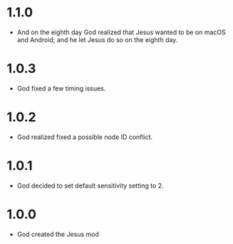 # 1.1.0
- And on the eighth day God realized that Jesus wanted to be on macOS and Android; and he let Jesus do so on the eighth day.
# 1.0.3
- God fixed a few timing issues.
# 1.0.2
- God realized fixed a possible node ID conflict.
# 1.0.1
- God decided to set default sensitivity setting to 2.
# 1.0.0
- God created the Jesus mod